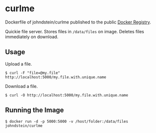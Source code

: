 # curlme

Dockerfile of johndstein/curlme published to the public
[Docker Registry](https://registry.hub.docker.com/u/johndstein/curlme/).

Quickie file server. Stores files in ```/data/files``` on image.
Deletes files immediately on download.

## Usage

Upload a file.

    $ curl -F "file=@my.file" http://localhost:5000/my.file.with.unique.name

Download a file.

    $ curl -O http://localhost:5000/my.file.with.unique.name

## Running the Image

    $ docker run -d -p 5000:5000 -v /host/folder:/data/files johndstein/curlme

